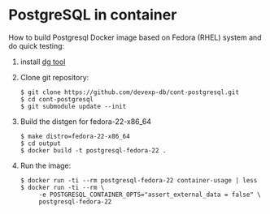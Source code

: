 PostgreSQL in container
=======================

How to build Postgresql Docker image based on Fedora (RHEL) system and do quick
testing:

1. install [dg tool](https://github.com/devexp-db/distgen)

2. Clone git repository:

   ```
   $ git clone https://github.com/devexp-db/cont-postgresql.git
   $ cd cont-postgresql
   $ git submodule update --init
   ```

3. Build the distgen for fedora-22-x86\_64

   ```
   $ make distro=fedora-22-x86_64
   $ cd output
   $ docker build -t postgresql-fedora-22 .
   ```

4. Run the image:

   ```
   $ docker run -ti --rm postgresql-fedora-22 container-usage | less
   $ docker run -ti --rm \
        -e POSTGRESQL_CONTAINER_OPTS="assert_external_data = false" \
        postgresql-fedora-22
   ```
